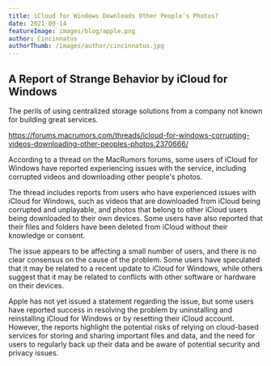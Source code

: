 ```yaml
---
title: iCloud for Windows Downloads Other People's Photos?
date: 2021-09-14
featureImage: images/blog/apple.png
author: Cincinnatus
authorThumb: /images/author/cincinnatus.jpg
---
```


## A Report of Strange Behavior by iCloud for Windows

The perils of using centralized storage solutions from a company not known for building great services.

https://forums.macrumors.com/threads/icloud-for-windows-corrupting-videos-downloading-other-peoples-photos.2370666/

According to a thread on the MacRumors forums, some users of iCloud for Windows have reported experiencing issues with the service, including corrupted videos and downloading other people's photos.

The thread includes reports from users who have experienced issues with iCloud for Windows, such as videos that are downloaded from iCloud being corrupted and unplayable, and photos that belong to other iCloud users being downloaded to their own devices. Some users have also reported that their files and folders have been deleted from iCloud without their knowledge or consent.

The issue appears to be affecting a small number of users, and there is no clear consensus on the cause of the problem. Some users have speculated that it may be related to a recent update to iCloud for Windows, while others suggest that it may be related to conflicts with other software or hardware on their devices.

Apple has not yet issued a statement regarding the issue, but some users have reported success in resolving the problem by uninstalling and reinstalling iCloud for Windows or by resetting their iCloud account. However, the reports highlight the potential risks of relying on cloud-based services for storing and sharing important files and data, and the need for users to regularly back up their data and be aware of potential security and privacy issues.